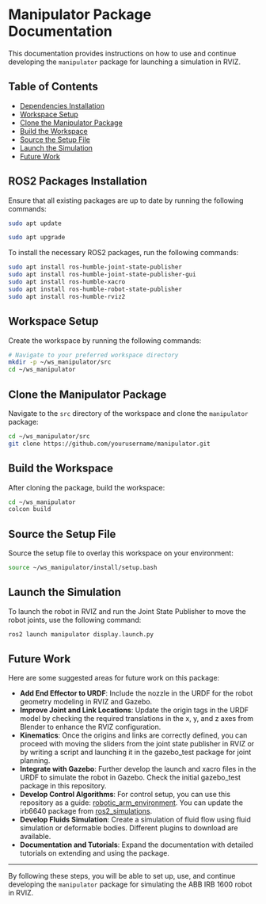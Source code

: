 # Manipulator Package Documentation

This documentation provides instructions on how to use and continue developing the `manipulator` package for launching a simulation in RVIZ.

## Table of Contents

- [Dependencies Installation](#dependencies-installation)
- [Workspace Setup](#workspace-setup)
- [Clone the Manipulator Package](#clone-the-manipulator-package)
- [Build the Workspace](#build-the-workspace)
- [Source the Setup File](#source-the-setup-file)
- [Launch the Simulation](#launch-the-simulation)
- [Future Work](#future-work)

## ROS2 Packages Installation

Ensure that all existing packages are up to date by running the following commands:
```bash
sudo apt update
```
```bash
sudo apt upgrade
```

To install the necessary ROS2 packages, run the following commands:

```bash
sudo apt install ros-humble-joint-state-publisher
sudo apt install ros-humble-joint-state-publisher-gui
sudo apt install ros-humble-xacro
sudo apt install ros-humble-robot-state-publisher
sudo apt install ros-humble-rviz2
```

## Workspace Setup

Create the workspace by running the following commands:

```bash
# Navigate to your preferred workspace directory
mkdir -p ~/ws_manipulator/src
cd ~/ws_manipulator
```

## Clone the Manipulator Package

Navigate to the `src` directory of the workspace and clone the `manipulator` package:

```bash
cd ~/ws_manipulator/src
git clone https://github.com/yourusername/manipulator.git
```

## Build the Workspace

After cloning the package, build the workspace:

```bash
cd ~/ws_manipulator
colcon build
```

## Source the Setup File

Source the setup file to overlay this workspace on your environment:

```bash
source ~/ws_manipulator/install/setup.bash
```

## Launch the Simulation

To launch the robot in RVIZ and run the Joint State Publisher to move the robot joints, use the following command:

```bash
ros2 launch manipulator display.launch.py
```

## Future Work

Here are some suggested areas for future work on this package:

- **Add End Effector to URDF**: Include the nozzle in the URDF for the robot geometry modeling in RVIZ and Gazebo.
- **Improve Joint and Link Locations**: Update the origin tags in the URDF model by checking the required translations in the x, y, and z axes from Blender to enhance the RVIZ configuration.
- **Kinematics**: Once the origins and links are correctly defined, you can proceed with moving the sliders from the joint state publisher in RVIZ or by writing a script and launching it in the gazebo_test package for joint planning.
- **Integrate with Gazebo**: Further develop the launch and xacro files in the URDF to simulate the robot in Gazebo. Check the initial gazebo_test package in this repository.
- **Develop Control Algorithms**: For control setup, you can use this repository as a guide: [robotic_arm_environment](https://github.com/dvalenciar/robotic_arm_environment/blob/main/). You can update the irb6640 package from [ros2_simulations](https://github.com/IFRA-Cranfield/ros2_RobotSimulation.git).
- **Develop Fluids Simulation**: Create a simulation of fluid flow using fluid simulation or deformable bodies. Different plugins to download are available.
- **Documentation and Tutorials**: Expand the documentation with detailed tutorials on extending and using the package.

---

By following these steps, you will be able to set up, use, and continue developing the `manipulator` package for simulating the ABB IRB 1600 robot in RVIZ. 
